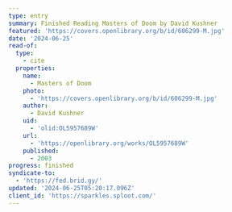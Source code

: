 ```yaml
---
type: entry
summary: Finished Reading Masters of Doom by David Kushner
featured: 'https://covers.openlibrary.org/b/id/606299-M.jpg'
date: '2024-06-25'
read-of:
  type:
    - cite
  properties:
    name:
      - Masters of Doom
    photo:
      - 'https://covers.openlibrary.org/b/id/606299-M.jpg'
    author:
      - David Kushner
    uid:
      - 'olid:OL5957689W'
    url:
      - 'https://openlibrary.org/works/OL5957689W'
    published:
      - 2003
progress: finished
syndicate-to:
  - 'https://fed.brid.gy/'
updated: '2024-06-25T05:20:17.096Z'
client_id: 'https://sparkles.sploot.com/'
---
```


